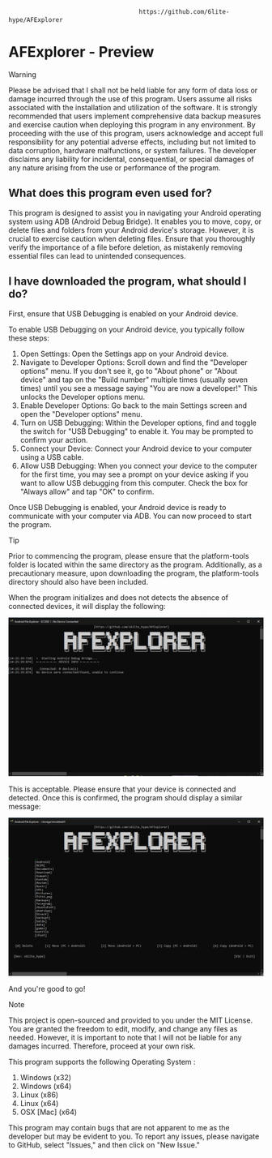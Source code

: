                                         https://github.com/6lite-hype/AFExplorer

# AFExplorer - Preview
> [!WARNING]
> Please be advised that I shall not be held liable for any form of data loss or damage incurred through the use of this program. Users assume all risks associated with the installation and utilization of the software. It is strongly recommended that users implement comprehensive data backup measures and exercise caution when deploying this program in any environment. By proceeding with the use of this program, users acknowledge and accept full responsibility for any potential adverse effects, including but not limited to data corruption, hardware malfunctions, or system failures. The developer disclaims any liability for incidental, consequential, or special damages of any nature arising from the use or performance of the program.

## What does this program even used for?
This program is designed to assist you in navigating your Android operating system using ADB (Android Debug Bridge). It enables you to move, copy, or delete files and folders from your Android device's storage. However, it is crucial to exercise caution when deleting files. Ensure that you thoroughly verify the importance of a file before deletion, as mistakenly removing essential files can lead to unintended consequences.

## I have downloaded the program, what should I do?
First, ensure that USB Debugging is enabled on your Android device.

To enable USB Debugging on your Android device, you typically follow these steps:

1. Open Settings: Open the Settings app on your Android device.
2. Navigate to Developer Options: Scroll down and find the "Developer options" menu. If you don't see it, go to "About phone" or "About device" and tap on the "Build number" multiple times (usually seven times) until you see a message saying "You are now a developer!" This unlocks the Developer options menu.
3. Enable Developer Options: Go back to the main Settings screen and open the "Developer options" menu.
4. Turn on USB Debugging: Within the Developer options, find and toggle the switch for "USB Debugging" to enable it. You may be prompted to confirm your action.
5. Connect your Device: Connect your Android device to your computer using a USB cable.
6. Allow USB Debugging: When you connect your device to the computer for the first time, you may see a prompt on your device asking if you want to allow USB debugging from this computer. Check the box for "Always allow" and tap "OK" to confirm.

Once USB Debugging is enabled, your Android device is ready to communicate with your computer via ADB. You can now proceed to start the program.

> [!TIP]
> Prior to commencing the program, please ensure that the platform-tools folder is located within the same directory as the program. Additionally, as a precautionary measure, upon downloading the program, the platform-tools directory should also have been included.

When the program initializes and does not detects the absence of connected devices, it will display the following:

![](./assets/nodevice_connected.jpg)

This is acceptable. Please ensure that your device is connected and detected. Once this is confirmed, the program should display a similar message:

![](./assets/logon_main.png)

And you're good to go!

> [!NOTE]
> This project is open-sourced and provided to you under the MIT License. You are granted the freedom to edit, modify, and change any files as needed. However, it is important to note that I will not be liable for any damages incurred. Therefore, proceed at your own risk.
> 
> This program supports the following Operating System :
> 1. Windows (x32)
> 2. Windows (x64)
> 3. Linux (x86)
> 4. Linux (x64)
> 5. OSX [Mac] (x64)
>
> This program may contain bugs that are not apparent to me as the developer but may be evident to you. To report any issues, please navigate to GitHub, select "Issues," and then click on "New Issue."
